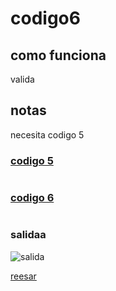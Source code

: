 # codigo6
## como funciona
valida

## notas
necesita codigo 5

### [codigo 5](Recipes/5validInt.sh)

```bash

```

### [codigo 6](Recipes/6validateFloat.sh)

```bash

```
### salidaa 
![salida](Salidas/)

[reesar](README.md)